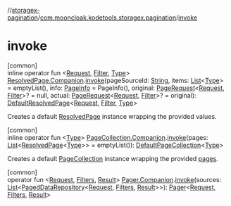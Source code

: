 //[storagex-pagination](../../index.md)/[com.mooncloak.kodetools.storagex.pagination](index.md)/[invoke](invoke.md)

# invoke

[common]\
inline operator fun &lt;[Request](invoke.md), [Filter](invoke.md), [Type](invoke.md)&gt; [ResolvedPage.Companion](-resolved-page/-companion/index.md).[invoke](invoke.md)(pageSourceId: [String](https://kotlinlang.org/api/latest/jvm/stdlib/kotlin/-string/index.html), items: [List](https://kotlinlang.org/api/latest/jvm/stdlib/kotlin.collections/-list/index.html)&lt;[Type](invoke.md)&gt; = emptyList(), info: [PageInfo](-page-info/index.md) = PageInfo(), original: [PageRequest](-page-request/index.md)&lt;[Request](invoke.md), [Filter](invoke.md)&gt;? = null, actual: [PageRequest](-page-request/index.md)&lt;[Request](invoke.md), [Filter](invoke.md)&gt;? = original): [DefaultResolvedPage](-default-resolved-page/index.md)&lt;[Request](invoke.md), [Filter](invoke.md), [Type](invoke.md)&gt;

Creates a default [ResolvedPage](-resolved-page/index.md) instance wrapping the provided values.

[common]\
inline operator fun &lt;[Type](invoke.md)&gt; [PageCollection.Companion](-page-collection/-companion/index.md).[invoke](invoke.md)(pages: [List](https://kotlinlang.org/api/latest/jvm/stdlib/kotlin.collections/-list/index.html)&lt;[ResolvedPage](-resolved-page/index.md)&lt;[Type](invoke.md)&gt;&gt; = emptyList()): [DefaultPageCollection](-default-page-collection/index.md)&lt;[Type](invoke.md)&gt;

Creates a default [PageCollection](-page-collection/index.md) instance wrapping the provided [pages](invoke.md).

[common]\
operator fun &lt;[Request](invoke.md), [Filters](invoke.md), [Result](invoke.md)&gt; [Pager.Companion](-pager/-companion/index.md).[invoke](invoke.md)(sources: [List](https://kotlinlang.org/api/latest/jvm/stdlib/kotlin.collections/-list/index.html)&lt;[PagedDataRepository](-paged-data-repository/index.md)&lt;[Request](invoke.md), [Filters](invoke.md), [Result](invoke.md)&gt;&gt;): [Pager](-pager/index.md)&lt;[Request](invoke.md), [Filters](invoke.md), [Result](invoke.md)&gt;
